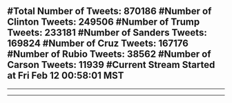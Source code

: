 #Total Number of Tweets: 870186 
#Number of Clinton Tweets: 249506
#Number of Trump Tweets: 233181
#Number of Sanders Tweets: 169824
#Number of Cruz Tweets: 167176
#Number of Rubio Tweets: 38562
#Number of Carson Tweets: 11939
#Current Stream Started at Fri Feb 12 00:58:01 MST
---
---
---
